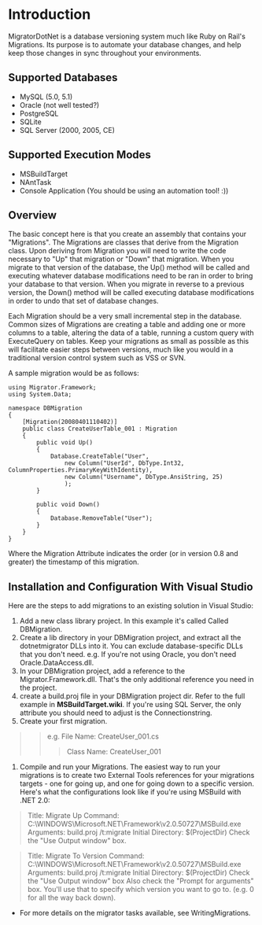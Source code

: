 # Introduction #

MigratorDotNet is a database versioning system much like Ruby on Rail's Migrations.  Its purpose is to automate your database changes, and help keep those changes in sync throughout your environments.

## Supported Databases ##

  * MySQL (5.0, 5.1)
  * Oracle (not well tested?)
  * PostgreSQL
  * SQLite
  * SQL Server (2000, 2005, CE)

## Supported Execution Modes ##
  * MSBuildTarget
  * NAntTask
  * Console Application (You should be using an automation tool! :))

## Overview ##

The basic concept here is that you create an assembly that contains your "Migrations". The Migrations are classes that derive from the Migration class. Upon deriving from Migration you will need to write the code necessary to "Up" that migration or "Down" that migration. When you migrate to that version of the database, the Up() method will be called and executing whatever database modifications need to be ran in order to bring your database to that version. When you migrate in reverse to a previous version, the Down() method will be called executing database modifications in order to undo that set of database changes.

Each Migration should be a very small incremental step in the database. Common sizes of Migrations are creating a table and adding one or more columns to a table, altering the data of a table, running a custom query with ExecuteQuery on tables. Keep your migrations as small as possible as this will facilitate easier steps between versions, much like you would in a traditional version control system such as VSS or SVN.

A sample migration would be as follows:

```
using Migrator.Framework;
using System.Data;

namespace DBMigration
{
	[Migration(20080401110402)]
	public class CreateUserTable_001 : Migration
	{
		public void Up()
		{
			Database.CreateTable("User",
				new Column("UserId", DbType.Int32, ColumnProperties.PrimaryKeyWithIdentity),
				new Column("Username", DbType.AnsiString, 25)
				);
		}

		public void Down()
		{
			Database.RemoveTable("User");
		}
	}
}
```
Where the Migration Attribute indicates the order (or in version 0.8 and greater) the timestamp of this migration.


## Installation and Configuration With Visual Studio ##

Here are the steps to add migrations to an existing solution in Visual Studio:
  1. Add a new class library project.  In this example it's called Called DBMigration.
  1. Create a lib directory in your DBMigration project, and extract all the dotnetmigrator DLLs into it. You can exclude database-specific DLLs that you don't need.  e.g. If you're not using Oracle, you don't need Oracle.DataAccess.dll.
  1. In your DBMigration project, add a reference to the Migrator.Framework.dll. That's the only additional reference you need in the project.
  1. create a build.proj file in your DBMigration project dir.  Refer to the full example in **MSBuildTarget.wiki**.  If you're using SQL Server, the only attribute you should need to adjust is the Connectionstring.
  1. Create your first migration.
> > e.g. File Name: CreateUser\_001.cs
> > > Class Name: CreateUser\_001
  1. Compile and run your Migrations. The easiest way to run your migrations is to create two External Tools references for your migrations targets - one for going up, and one for going down to a specific version.  Here's what the configurations look like if you're using MSBuild with .NET 2.0:


> Title: Migrate Up
> Command: C:\WINDOWS\Microsoft.NET\Framework\v2.0.50727\MSBuild.exe
> Arguments: build.proj /t:migrate
> Initial Directory: $(ProjectDir)
> Check the "Use Output window" box.

> Title: Migrate To Version
> Command: C:\WINDOWS\Microsoft.NET\Framework\v2.0.50727\MSBuild.exe
> Arguments: build.proj /t:migrate
> Initial Directory: $(ProjectDir)
> Check the "Use Output window" box
> Also check the "Prompt for arguments" box.  You'll use that to specify which version you want to go to. (e.g. 0 for all the way back down).


  * For more details on the migrator tasks available, see WritingMigrations.